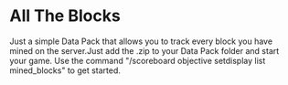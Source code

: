 # All The Blocks

Just a simple Data Pack that allows you to track every block you have mined on the server.Just add the .zip to your Data Pack folder and start your game. Use the command "/scoreboard objective setdisplay list mined_blocks" to get started.
